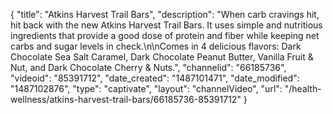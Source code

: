 {
    "title": "Atkins Harvest Trail Bars",
    "description": "When carb cravings hit, hit back with the new Atkins Harvest Trail Bars. It uses simple and nutritious ingredients that provide a good dose of protein and fiber while keeping net carbs and sugar levels in check.\n\nComes in 4 delicious flavors: Dark Chocolate Sea Salt Caramel, Dark Chocolate Peanut Butter, Vanilla Fruit & Nut, and Dark Chocolate Cherry & Nuts.",
    "channelid": "66185736",
    "videoid": "85391712",
    "date_created": "1487101471",
    "date_modified": "1487102876",
    "type": "captivate",
    "layout": "channelVideo",
    "url": "\/health-wellness\/atkins-harvest-trail-bars\/66185736-85391712"
}